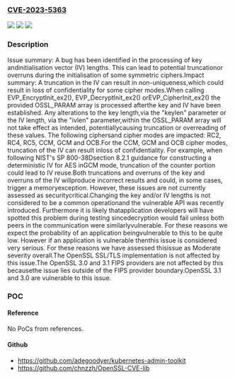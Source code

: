 ### [CVE-2023-5363](https://cve.mitre.org/cgi-bin/cvename.cgi?name=CVE-2023-5363)
![](https://img.shields.io/static/v1?label=Product&message=OpenSSL&color=blue)
![](https://img.shields.io/static/v1?label=Version&message=3.0.0%3C%203.0.12%20&color=brighgreen)
![](https://img.shields.io/static/v1?label=Vulnerability&message=API%20issues&color=brighgreen)

### Description

Issue summary: A bug has been identified in the processing of key andinitialisation vector (IV) lengths.  This can lead to potential truncationor overruns during the initialisation of some symmetric ciphers.Impact summary: A truncation in the IV can result in non-uniqueness,which could result in loss of confidentiality for some cipher modes.When calling EVP_EncryptInit_ex2(), EVP_DecryptInit_ex2() orEVP_CipherInit_ex2() the provided OSSL_PARAM array is processed afterthe key and IV have been established.  Any alterations to the key length,via the "keylen" parameter or the IV length, via the "ivlen" parameter,within the OSSL_PARAM array will not take effect as intended, potentiallycausing truncation or overreading of these values.  The following ciphersand cipher modes are impacted: RC2, RC4, RC5, CCM, GCM and OCB.For the CCM, GCM and OCB cipher modes, truncation of the IV can result inloss of confidentiality.  For example, when following NIST's SP 800-38Dsection 8.2.1 guidance for constructing a deterministic IV for AES inGCM mode, truncation of the counter portion could lead to IV reuse.Both truncations and overruns of the key and overruns of the IV willproduce incorrect results and could, in some cases, trigger a memoryexception.  However, these issues are not currently assessed as securitycritical.Changing the key and/or IV lengths is not considered to be a common operationand the vulnerable API was recently introduced. Furthermore it is likely thatapplication developers will have spotted this problem during testing sincedecryption would fail unless both peers in the communication were similarlyvulnerable. For these reasons we expect the probability of an application beingvulnerable to this to be quite low. However if an application is vulnerable thenthis issue is considered very serious. For these reasons we have assessed thisissue as Moderate severity overall.The OpenSSL SSL/TLS implementation is not affected by this issue.The OpenSSL 3.0 and 3.1 FIPS providers are not affected by this becausethe issue lies outside of the FIPS provider boundary.OpenSSL 3.1 and 3.0 are vulnerable to this issue.

### POC

#### Reference
No PoCs from references.

#### Github
- https://github.com/adegoodyer/kubernetes-admin-toolkit
- https://github.com/chnzzh/OpenSSL-CVE-lib

